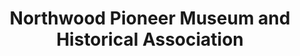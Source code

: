 ---
layout: repo
title: "Northwood Pioneer Museum and Historical Association"
id: 6412
permalink: repos/6412/
---